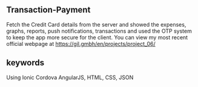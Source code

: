 
## Transaction-Payment

Fetch the Credit Card details from the server and showed the expenses, graphs, reports, push notifications, transactions and used the OTP system to keep the app more secure for the client. You can view my most recent official webpage at https://gil.gmbh/en/projects/project_06/

## keywords

Using Ionic Cordova AngularJS, HTML, CSS, JSON
